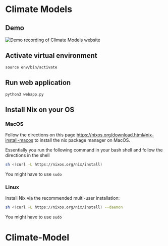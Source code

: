 # Climate Models

## Demo
![Demo recording of Climate Models website](https://github.com/bsepaul/climate-models/blob/main/demo.gif)

## Activate virtual environment

    source env/bin/activate

## Run web application

    python3 webapp.py

## Install Nix on your OS

### MacOS
Follow the directions on this page https://nixos.org/download.html#nix-install-macos to install 
the nix package manager on MacOS.

Essentially you run the following command in your bash shell and follow the directions in the shell


```bash
sh <(curl -L https://nixos.org/nix/install)
```

You might have to use `sudo`

### Linux
Install Nix via the recommended multi-user installation:

```bash
sh <(curl -L https://nixos.org/nix/install) --daemon
```
You might have to use `sudo`
# Climate-Model
